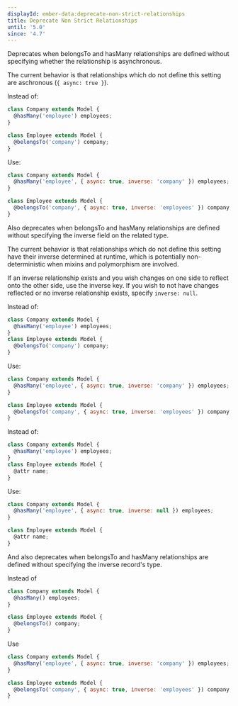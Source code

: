 ```yaml
---
displayId: ember-data:deprecate-non-strict-relationships
title: Deprecate Non Strict Relationships
until: '5.0'
since: '4.7'
---
```


Deprecates when belongsTo and hasMany relationships are defined without specifying whether the relationship is asynchronous.

The current behavior is that relationships which do not define this setting are aschronous (`{ async: true }`).

Instead of:

```js
class Company extends Model {
  @hasMany('employee') employees;
}

class Employee extends Model {
  @belongsTo('company') company;
}
```

Use:

```js
class Company extends Model {
  @hasMany('employee', { async: true, inverse: 'company' }) employees;
}

class Employee extends Model {
  @belongsTo('company', { async: true, inverse: 'employees' }) company;
}
```

Also deprecates when belongsTo and hasMany relationships are defined without specifying the inverse field on the related type.

The current behavior is that relationships which do not define this setting have their inverse determined at runtime, which is potentially non-deterministic when mixins and polymorphism are involved.

If an inverse relationship exists and you wish changes on one side to reflect onto the other side, use the inverse key. If you wish to not have changes reflected or no inverse relationship exists, specify `inverse: null`.

Instead of:

```js
class Company extends Model {
  @hasMany('employee') employees;
}
class Employee extends Model {
  @belongsTo('company') company;
}
```

Use:

```js
class Company extends Model {
  @hasMany('employee', { async: true, inverse: 'company' }) employees;
}

class Employee extends Model {
  @belongsTo('company', { async: true, inverse: 'employees' }) company;
}
```

Instead of:

```js
class Company extends Model {
  @hasMany('employee') employees;
}
class Employee extends Model {
  @attr name;
}
```

Use:

```js
class Company extends Model {
  @hasMany('employee', { async: true, inverse: null }) employees;
}

class Employee extends Model {
  @attr name;
}
```

And also deprecates when belongsTo and hasMany relationships are defined without specifying the inverse record's type.

Instead of

```js
class Company extends Model {
  @hasMany() employees;
}

class Employee extends Model {
  @belongsTo() company;
}
```

Use

```js
class Company extends Model {
  @hasMany('employee', { async: true, inverse: 'company' }) employees;
}

class Employee extends Model {
  @belongsTo('company', { async: true, inverse: 'employees' }) company;
}
```
